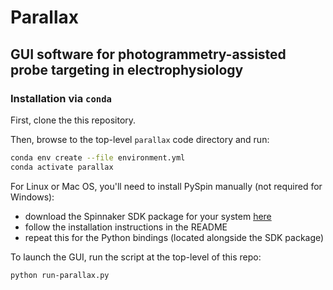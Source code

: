 # Parallax

## GUI software for photogrammetry-assisted probe targeting in electrophysiology

### Installation via `conda`

First, clone the this repository.

Then, browse to the top-level `parallax` code directory and run:

```bash
conda env create --file environment.yml
conda activate parallax
```

For Linux or Mac OS, you'll need to install PySpin manually (not required for
Windows):

* download the Spinnaker SDK package for your system
[here](https://flir.app.boxcn.net/v/SpinnakerSDK)
* follow the installation instructions in the README
* repeat this for the Python bindings (located alongside the SDK package)

To launch the GUI, run the script at the top-level of this repo:

```bash
python run-parallax.py
```

